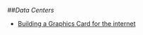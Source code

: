 ##_Data Centers_

- [Building a Graphics Card for the internet](https://imgix.exposure.co/building-a-graphics-card-for-the-internet)

